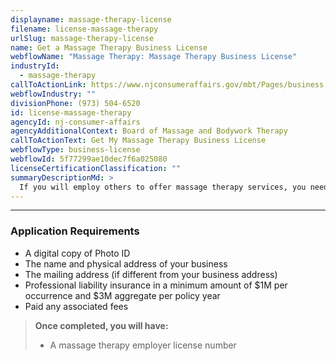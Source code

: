 ```yaml
---
displayname: massage-therapy-license
filename: license-massage-therapy
urlSlug: massage-therapy-license
name: Get a Massage Therapy Business License
webflowName: "Massage Therapy: Massage Therapy Business License"
industryId:
  - massage-therapy
callToActionLink: https://www.njconsumeraffairs.gov/mbt/Pages/business.aspx
webflowIndustry: ""
divisionPhone: (973) 504-6520
id: license-massage-therapy
agencyId: nj-consumer-affairs
agencyAdditionalContext: Board of Massage and Bodywork Therapy
callToActionText: Get My Massage Therapy Business License
webflowType: business-license
webflowId: 5f77299ae10dec7f6a025080
licenseCertificationClassification: ""
summaryDescriptionMd: >
  If you will employ others to offer massage therapy services, you need to register your business as a massage therapy employer."
---
```


---

### Application Requirements

- A digital copy of Photo ID
- The name and physical address of your business
- The mailing address (if different from your business address)
- Professional liability insurance in a minimum amount of $1M per occurrence and $3M aggregate per policy year
- Paid any associated fees

> **Once completed, you will have:**
>
> - A massage therapy employer license number
